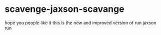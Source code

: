 # scavenge-jaxson-scavange
hope you people like it this is the new and improved version of run jaxson run
